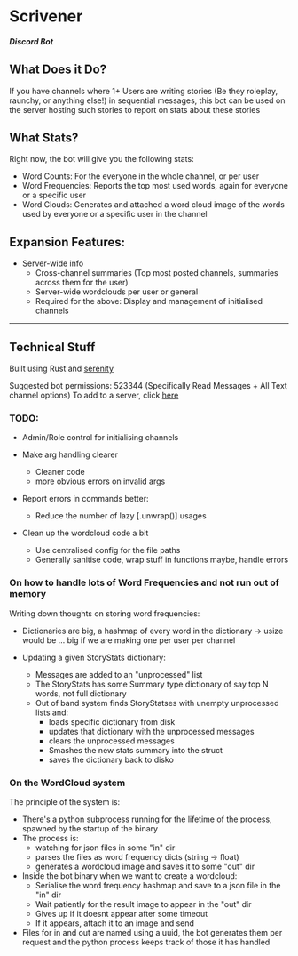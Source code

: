 # Scrivener
#### *Discord Bot*

## What Does it Do?
If you have channels where 1+ Users are writing stories (Be they roleplay, raunchy, or anything else!) in sequential messages,
this bot can be used on the server hosting such stories to report on stats about these stories

## What Stats?

Right now, the bot will give you the following stats:
* Word Counts: For the everyone in the whole channel, or per user
* Word Frequencies: Reports the top most used words, again for everyone or a specific user
* Word Clouds: Generates and attached a word cloud image of the words used by everyone or a specific user in the channel 


## Expansion Features:
* Server-wide info
  * Cross-channel summaries (Top most posted channels, summaries across them for the user)
  * Server-wide wordclouds per user or general
  * Required for the above: Display and management of initialised channels 
---

## Technical Stuff
Built using Rust and [serenity](https://github.com/serenity-rs/serenity)

Suggested bot permissions: 523344 (Specifically Read Messages + All Text channel options)
To add to a server, click [here](https://discord.com/api/oauth2/authorize?client_id=805918656622100500&permissions=523344&scope=bot)


### TODO:
* Admin/Role control for initialising channels
  
* Make arg handling clearer
  * Cleaner code
  * more obvious errors on invalid args
  
* Report errors in commands better:
  * Reduce the number of lazy [.unwrap()] usages
  
* Clean up the wordcloud code a bit
  * Use centralised config for the file paths
  * Generally sanitise code, wrap stuff in functions maybe, handle errors

### On how to handle lots of Word Frequencies and not run out of memory
Writing down thoughts on storing word frequencies:
* Dictionaries are big, a hashmap of every word in the dictionary -> usize would be ... big if we are making one per user per channel

* Updating a given StoryStats dictionary:
  * Messages are added to an "unprocessed" list
  * The StoryStats has some Summary type dictionary of say top N words, not full dictionary
  * Out of band system finds StoryStatses with unempty unprocessed lists and:
    * loads specific dictionary from disk
    * updates that dictionary with the unprocessed messages
    * clears the unprocessed messages
    * Smashes the new stats summary into the struct
    * saves the dictionary back to disko
  
### On the WordCloud system
The principle of the system is:
* There's a python subprocess running for the lifetime of the process, spawned by the startup of the binary
* The process is:
  * watching for json files in some "in" dir
  * parses the files as word frequency dicts (string -> float)
  * generates a wordcloud image and saves it to some "out" dir
* Inside the bot binary when we want to create a wordcloud:
  * Serialise the word frequency hashmap and save to a json file in the "in" dir
  * Wait patiently for the result image to appear in the "out" dir
  * Gives up if it doesnt appear after some timeout
  * If it appears, attach it to an image and send
* Files for in and out are named using a uuid, the bot generates them per request and the python process keeps track of those it has handled
